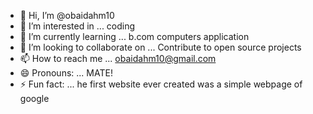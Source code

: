 - 👋 Hi, I’m @obaidahm10
- 👀 I’m interested in ... coding
- 🌱 I’m currently learning ... b.com computers application
- 💞️ I’m looking to collaborate on ... Contribute to open source projects
- 📫 How to reach me ... obaidahm10@gmail.com 
- 😄 Pronouns: ... MATE!
- ⚡ Fun fact: ... he first website ever created was a simple webpage of google 

<!---
obaidahm10/obaidahm10 is a ✨ special ✨ repository because its `README.md` (this file) appears on your GitHub profile.
You can click the Preview link to take a look at your changes.
--->
